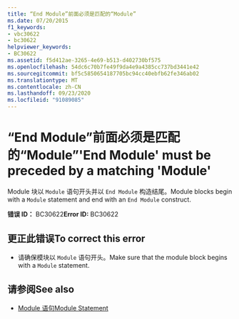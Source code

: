 ```yaml
---
title: “End Module”前面必须是匹配的“Module”
ms.date: 07/20/2015
f1_keywords:
- vbc30622
- bc30622
helpviewer_keywords:
- BC30622
ms.assetid: f5d412ae-3265-4e69-b513-d402730bf575
ms.openlocfilehash: 54dc6c70b7fe49f9da4e9a4385cc737bd3441e42
ms.sourcegitcommit: bf5c5850654187705bc94cc40ebfb62fe346ab02
ms.translationtype: MT
ms.contentlocale: zh-CN
ms.lasthandoff: 09/23/2020
ms.locfileid: "91089085"
---
```

# <a name="end-module-must-be-preceded-by-a-matching-module"></a><span data-ttu-id="85a73-102">“End Module”前面必须是匹配的“Module”</span><span class="sxs-lookup"><span data-stu-id="85a73-102">'End Module' must be preceded by a matching 'Module'</span></span>

<span data-ttu-id="85a73-103">Module 块以 `Module` 语句开头并以 `End Module` 构造结尾。</span><span class="sxs-lookup"><span data-stu-id="85a73-103">Module blocks begin with a `Module` statement and end with an `End Module` construct.</span></span>  
  
 <span data-ttu-id="85a73-104">**错误 ID：** BC30622</span><span class="sxs-lookup"><span data-stu-id="85a73-104">**Error ID:** BC30622</span></span>  
  
## <a name="to-correct-this-error"></a><span data-ttu-id="85a73-105">更正此错误</span><span class="sxs-lookup"><span data-stu-id="85a73-105">To correct this error</span></span>  
  
- <span data-ttu-id="85a73-106">请确保模块以 `Module` 语句开头。</span><span class="sxs-lookup"><span data-stu-id="85a73-106">Make sure that the module block begins with a `Module` statement.</span></span>  
  
## <a name="see-also"></a><span data-ttu-id="85a73-107">请参阅</span><span class="sxs-lookup"><span data-stu-id="85a73-107">See also</span></span>

- [<span data-ttu-id="85a73-108">Module 语句</span><span class="sxs-lookup"><span data-stu-id="85a73-108">Module Statement</span></span>](../language-reference/statements/module-statement.md)
